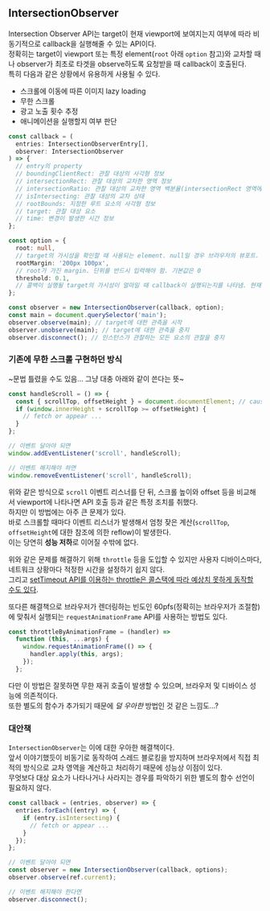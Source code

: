 ## IntersectionObserver

Intersection Observer API는 target이 현재 viewport에 보여지는지 여부에 따라 비동기적으로 callback을 실행해줄 수 있는 API이다.  
정확히는 target이 viewport 또는 특정 element(`root` 아래 `option` 참고)와 교차할 때나 observer가 최초로 타겟을 observe하도록 요청받을 때 callback이 호출된다.  
특히 다음과 같은 상황에서 유용하게 사용될 수 있다.

- 스크롤에 이동에 따른 이미지 lazy loading
- 무한 스크롤
- 광고 노출 횟수 추정
- 애니메이션을 실행할지 여부 판단

```ts
const callback = (
  entries: IntersectionObserverEntry[],
  observer: IntersectionObserver
) => {
  // entry의 property
  // boundingClientRect: 관찰 대상의 사각형 정보
  // intersectionRect: 관찰 대상의 교차한 영역 정보
  // intersectionRatio: 관찰 대상의 교차한 영역 백분율(intersectionRect 영역에서 boundingClientRect 영역까지 비율, Number)
  // isIntersecting: 관찰 대상의 교차 상태
  // rootBounds: 지정한 루트 요소의 사각형 정보
  // target: 관찰 대상 요소
  // time: 변경이 발생한 시간 정보
};

const option = {
  root: null,
  // target의 가시성을 확인할 때 사용되는 element. null일 경우 브라우저의 뷰포트. 기본값은 null
  rootMargin: '200px 100px',
  // root가 가진 margin. 단위를 반드시 입력해야 함. 기본값은 0
  threshold: 0.1,
  // 콜백이 실행될 target의 가시성이 얼마일 때 callback이 실행되는지를 나타냄. 현재 옵션에서는 target의 가시성이 10%일 때 callback이 실행됨. 배열로 주면 각 배열의 요소마다 실행됨. 기본값은 [0]
};

const observer = new IntersectionObserver(callback, option);
const main = document.querySelector('main');
observer.observe(main); // target에 대한 관측을 시작
observer.unobserve(main); // target에 대한 관측을 중지
observer.disconnect(); // 인스턴스가 관찰하는 모든 요소의 관찰을 중지
```

### 기존에 무한 스크롤 구현하던 방식

~문법 틀렸을 수도 있음... 그냥 대충 아래와 같이 쓴다는 뜻~

```js
const handleScroll = () => {
  const { scrollTop, offsetHeight } = document.documentElement; // cause reflow
  if (window.innerHeight + scrollTop >= offsetHeight) {
    // fetch or appear ...
  }
};

// 이벤트 달아야 되면
window.addEventListener('scroll', handleScroll);

// 이벤트 해지해야 하면
window.removeEventListener('scroll', handleScroll);
```

위와 같은 방식으로 `scroll` 이벤트 리스너를 단 뒤, 스크롤 높이와 offset 등을 비교해서 viewport에 나타나면 API 호출 등과 같은 특정 조치를 취했다.  
하지만 이 방법에는 아주 큰 문제가 있다.  
바로 스크롤할 때마다 이벤트 리스너가 발생해서 엄청 잦은 계산(`scrollTop`, `offsetHeight`에 대한 참조에 의한 reflow)이 발생한다.  
이는 당연히 **성능 저하**로 이어질 수밖에 없다.

위와 같은 문제를 해결하기 위해 `throttle` 등을 도입할 수 있지만 사용자 디바이스마다, 네트워크 상황마다 적정한 시간을 설정하기 쉽지 않다.  
그리고 [setTimeout API를 이용하는 throttle은 콜스택에 따라 예상치 못하게 동작할 수도 있다](https://tech.kakaoenterprise.com/149).

또다른 해결책으로 브라우저가 렌더링하는 빈도인 60pfs(정확히는 브라우저가 조절함)에 맞춰서 실행되는 `requestAnimationFrame` API를 사용하는 방법도 있다.

```js
const throttleByAnimationFrame = (handler) =>
  function (this, ...args) {
    window.requestAnimationFrame(() => {
      handler.apply(this, args);
    });
  };
```

다만 이 방법은 잘못하면 무한 재귀 호출이 발생할 수 있으며, 브라우저 및 디바이스 성능에 의존적이다.  
또한 별도의 함수가 추가되기 때문에 _덜 우아한_ 방법인 것 같은 느낌도...?

### 대안책

`IntersectionObserver`는 이에 대한 우아한 해결책이다.  
앞서 이야기했듯이 비동기로 동작하여 스레드 블로킹을 방지하며 브라우저에서 직접 최적의 방식으로 교차 영역을 계산하고 처리하기 때문에 성능상 이점이 있다.  
무엇보다 대상 요소가 나타나거나 사라지는 경우를 파악하기 위한 별도의 함수 선언이 필요하지 않다.

```js
const callback = (entries, observer) => {
  entries.forEach((entry) => {
    if (entry.isIntersecting) {
      // fetch or appear ...
    }
  });
};

// 이벤트 달아야 되면
const observer = new IntersectionObserver(callback, options);
observer.observe(ref.current);

// 이벤트 해지해야 한다면
observer.disconnect();
```
